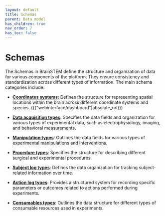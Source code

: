 ```yaml
---
layout: default
title: Schemas
parent: Data model
has_children: true
nav_order: 7
has_toc: false
---
```


# Schemas

The Schemas in BrainSTEM define the structure and organization of data for various components of the platform. They ensure consistency and standardization across different types of information. The main schema categories include:

- [**Coordinates systems**]({{site.baseurl}}/datamodel/schemas/coordinates): Defines the structure for representing spatial locations within the brain across different coordinate systems and species.
({{"webinterface/dashboard"|absolute_url}})
- [**Data acquisition types**]({{site.baseurl}}/datamodel/schemas/experiment_data): Specifies the data fields and organization for various types of experimental data, such as electrophysiology, imaging, and behavioral measurements.

- [**Manipulation types**]({{site.baseurl}}/datamodel/schemas/manipulation): Outlines the data fields for various types of experimental manipulations and interventions.

- [**Procedure types**]({{site.baseurl}}/datamodel/schemas/procedures): Specifies the structure for describing different surgical and experimental procedures.

- [**Subject log types**]({{site.baseurl}}/datamodel/schemas/subject_logs): Defines the data organization for tracking subject-related information over time.

- [**Action log types**]({{site.baseurl}}/datamodel/schemas/action_logs): Provides a structured system for recording specific parameters or outcomes related to actions performed during experiments.

- [**Consumables types**]({{site.baseurl}}/datamodel/schemas/consumables): Outlines the data structure for different types of consumable resources used in experiments.